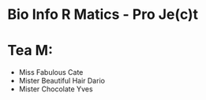 # Bio Info R Matics - Pro Je(c)t 

# Tea M: 
* Miss Fabulous Cate
* Mister Beautiful Hair Dario
* Mister Chocolate Yves
